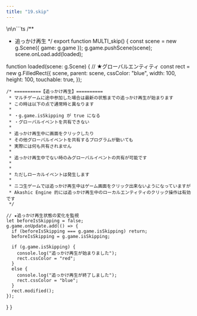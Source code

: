 ```yaml
---
title: "19.skip"
---
```

\n\n```ts
/**
 * 追っかけ再生
 */
export function MULTI_skip() {
  const scene = new g.Scene({ game: g.game });
  g.game.pushScene(scene);
  scene.onLoad.add(loaded);

  function loaded(scene: g.Scene) {
    // ★グローバルエンティティ
    const rect = new g.FilledRect({
      scene, parent: scene,
      cssColor: "blue",
      width: 100, height: 100,
      touchable: true,
    });

    /* ==========【追っかけ再生】==========
     * マルチゲームに途中参加した場合は最新の状態までの追っかけ再生が始まります
     * この時は以下の点で通常時と異なります
     * 
     * ・g.game.isSkipping が true になる
     * ・グローバルイベントを共有できない
     * 
     * 追っかけ再生中に画面をクリックしたり
     * その他グローバルイベントを共有するプログラムが動いても
     * 実際には何も共有されません
     * 
     * 追っかけ再生中でない時のみグローバルイベントの共有が可能です
     * 
     * 
     * ただしローカルイベントは発生します
     * 
     * ニコ生ゲームでは追っかけ再生中はゲーム画面をクリック出来ないようになっていますが
     * Akashic Engine 的には追っかけ再生中のローカルエンティティのクリック操作は有効です
     */

    // ★追っかけ再生状態の変化を監視
    let beforeIsSkipping = false;
    g.game.onUpdate.add(() => {
      if (beforeIsSkipping === g.game.isSkipping) return;
      beforeIsSkipping = g.game.isSkipping;

      if (g.game.isSkipping) {
        console.log("追っかけ再生が始まりました");
        rect.cssColor = "red";
      }
      else {
        console.log("追っかけ再生が終了しました");
        rect.cssColor = "blue";
      }
      rect.modified();
    });
  }
}
```

